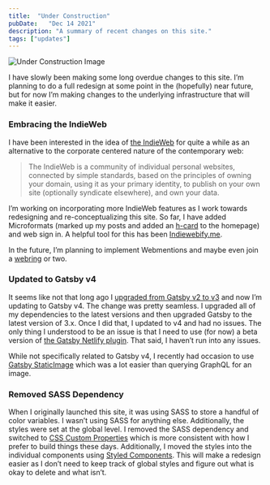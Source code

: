 ```yaml
---
title:  "Under Construction"
pubDate:   "Dec 14 2021"
description: "A summary of recent changes on this site."
tags: ["updates"]
---
```


![Under Construction Image](/images/under-construction.jpg)

I have slowly been making some long overdue changes to this site. I’m planning to do a full redesign at some point in the (hopefully) near future, but for now I’m making changes to the underlying infrastructure that will make it easier.

### Embracing the IndieWeb

I have been interested in the idea of [the IndieWeb](https://indieweb.org/) for quite a while as an alternative to the corporate centered nature of the contemporary web:

> The IndieWeb is a community of individual personal websites, connected by simple standards, based on the principles of owning your domain, using it as your primary identity, to publish on your own site (optionally syndicate elsewhere), and own your data.

I’m working on incorporating more IndieWeb features as I work towards redesigning and re-conceptualizing this site. So far, I have added Microformats (marked up my posts and added an [h-card](https://microformats.org/wiki/h-card) to the homepage) and web sign in. A helpful tool for this has been [Indiewebify.me](https://indiewebify.me/).

In the future, I’m planning to implement Webmentions and maybe even join a [webring](https://en.wikipedia.org/wiki/Webring) or two.

### Updated to Gatsby v4

It seems like not that long ago I [upgraded from Gatsby v2 to v3](https://www.bobmatyas.com/blog/updating-gatsby-v2-v3/) and now I’m updating to Gatsby v4. The change was pretty seamless. I upgraded all of my dependencies to the latest versions and then upgraded Gatsby to the latest version of 3.x. Once I did that, I updated to v4 and had no issues. The only thing I understood to be an issue is that I need to use (for now) a beta version of [the Gatsby Netlify plugin](https://github.com/netlify/netlify-plugin-gatsby#install-the-gatsby-plugin). That said, I haven’t run into any issues. 

While not specifically related to Gatsby v4, I recently had occasion to use [Gatsby StaticImage](https://www.gatsbyjs.com/docs/reference/built-in-components/gatsby-plugin-image/#staticimage) which was a lot easier than querying GraphQL for an image.

### Removed SASS Dependency

When I originally launched this site, it was using SASS to store a handful of color variables. I wasn’t using SASS for anything else. Additionally, the styles were set at the global level. I removed the SASS dependency and switched to [CSS Custom Properties](https://developer.mozilla.org/en-US/docs/Web/CSS/Using_CSS_custom_properties) which is more consistent with how I prefer to build things these days. Additionally, I moved the styles into the individual components using [Styled Components](https://styled-components.com/). This will make a redesign easier as I don’t need to keep track of global styles and figure out what is okay to delete and what isn’t.